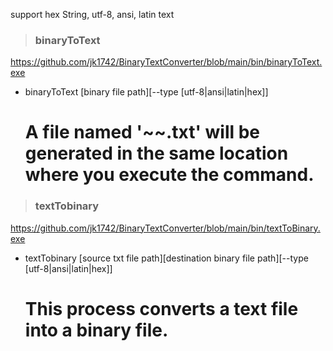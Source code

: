 support hex String, utf-8, ansi, latin text

>### binaryToText
 https://github.com/jk1742/BinaryTextConverter/blob/main/bin/binaryToText.exe
- binaryToText [binary file path][--type [utf-8|ansi|latin|hex]]
	# A file named '~~.txt' will be generated in the same location where you execute the command.

>### textTobinary
 https://github.com/jk1742/BinaryTextConverter/blob/main/bin/textToBinary.exe
- textTobinary [source txt file path][destination binary file path][--type [utf-8|ansi|latin|hex]]
	# This process converts a text file into a binary file.
